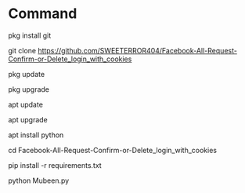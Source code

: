 # Command

pkg install git

git clone https://github.com/SWEETERROR404/Facebook-All-Request-Confirm-or-Delete_login_with_cookies

pkg update

pkg upgrade

apt update

apt upgrade

apt install python

cd Facebook-All-Request-Confirm-or-Delete_login_with_cookies

pip install -r requirements.txt

python Mubeen.py
